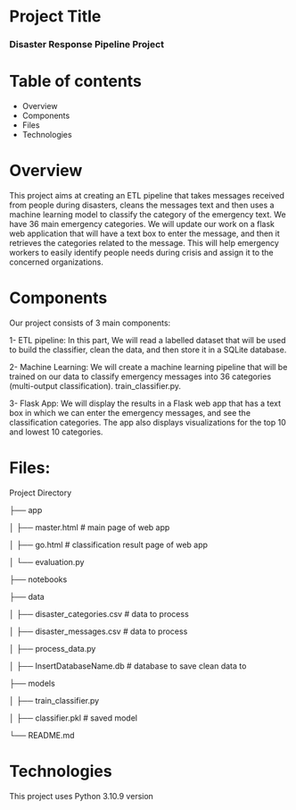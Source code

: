 # Project Title
### Disaster Response Pipeline Project

# Table of contents
* Overview
* Components
* Files
* Technologies
  
# Overview
This project aims at creating an ETL pipeline that takes messages received from people during disasters, cleans the messages text and then uses a machine learning model to classify the category of the emergency text. We have 36 main emergency categories. We will update our work on a flask web application that will have a text box to enter the message, and then it retrieves the categories related to the message. This will help emergency workers to easily identify people needs during crisis and assign it to the concerned organizations.

# Components
Our project consists of 3 main components:

1- ETL pipeline:
In this part, We will read a labelled dataset that will be used to build the classifier, clean the data, and then store it in a SQLite database. 

2- Machine Learning:
We will create a machine learning pipeline that will be trained on our data to classify emergency messages into 36 categories (multi-output classification). train_classifier.py.

3- Flask App:
We will display the results in a Flask web app that has a text box in which we can enter the emergency messages, and see the classification categories. The app also displays visualizations for the top 10 and lowest 10 categories.

# Files:

Project Directory

├── app

│   ├── master.html  # main page of web app

│   ├── go.html  # classification result page of web app

│   └── evaluation.py

├── notebooks


├── data

│   ├── disaster_categories.csv  # data to process

│   ├── disaster_messages.csv  # data to process

│   ├── process_data.py

│   ├── InsertDatabaseName.db   # database to save clean data to

├── models

│   ├── train_classifier.py

│   ├── classifier.pkl  # saved model 

└── README.md

# Technologies
This project uses Python 3.10.9 version

